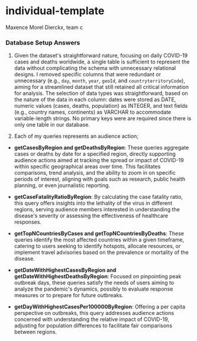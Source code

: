 # individual-template
Maxence Morel Dierckx, team c

### Database Setup Answers
1. Given the dataset's straightforward nature, focusing on daily COVID-19 cases and deaths worldwide, a single table is sufficient to represent the data without complicating the schema with unnecessary relational designs. I removed specific columns that were redundant or unnecessary (e.g., `day`, `month`, `year`, `geoId`, and `countryterritoryCode`), aiming for a streamlined dataset that still retained all critical information for analysis. The selection of data types was straightforward, based on the nature of the data in each column: dates were stored as DATE, numeric values (cases, deaths, population) as INTEGER, and text fields (e.g., country names, continents) as VARCHAR to accommodate variable-length strings. No primary keys were are required since there is only one table in our database.

2. Each of my queries represents an audience action;

* **getCasesByRegion and getDeathsByRegion**: These queries aggregate cases or deaths by date for a specified region, directly supporting audience actions aimed at tracking the spread or impact of COVID-19 within specific geographical areas over time. This facilitates comparisons, trend analysis, and the ability to zoom in on specific periods of interest, aligning with goals such as research, public health planning, or even journalistic reporting.

* **getCaseFatalityRatioByRegion**: By calculating the case fatality ratio, this query offers insights into the lethality of the virus in different regions, serving audience members interested in understanding the disease's severity or assessing the effectiveness of healthcare responses.

* **getTopNCountriesByCases and getTopNCountriesByDeaths**: These queries identify the most affected countries within a given timeframe, catering to users seeking to identify hotspots, allocate resources, or implement travel advisories based on the prevalence or mortality of the disease.

* **getDateWithHighestCasesByRegion and getDateWithHighestDeathsByRegion**: Focused on pinpointing peak outbreak days, these queries satisfy the needs of users aiming to analyze the pandemic's dynamics, possibly to evaluate response measures or to prepare for future outbreaks.

* **getDayWithHighestCasesPer100000ByRegion**: Offering a per capita perspective on outbreaks, this query addresses audience actions concerned with understanding the relative impact of COVID-19, adjusting for population differences to facilitate fair comparisons between regions.